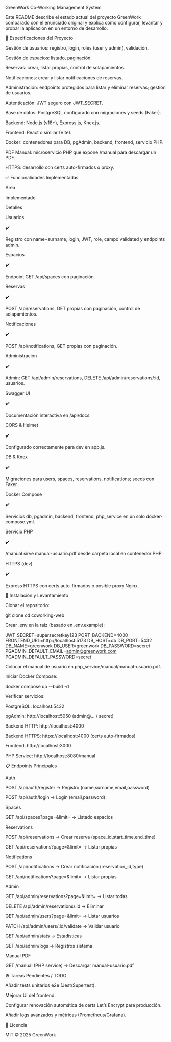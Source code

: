 GreenWork Co-Working Management System

Este README describe el estado actual del proyecto GreenWork comparado con el enunciado original y explica cómo configurar, levantar y probar la aplicación en un entorno de desarrollo.

🎯 Especificaciones del Proyecto

Gestión de usuarios: registro, login, roles (user y admin), validación.

Gestión de espacios: listado, paginación.

Reservas: crear, listar propias, control de solapamientos.

Notificaciones: crear y listar notificaciones de reservas.

Administración: endpoints protegidos para listar y eliminar reservas; gestión de usuarios.

Autenticación: JWT seguro con JWT_SECRET.

Base de datos: PostgreSQL configurado con migraciones y seeds (Faker).

Backend: Node.js (v18+), Express.js, Knex.js.

Frontend: React o similar (Vite).

Docker: contenedores para DB, pgAdmin, backend, frontend, servicio PHP.

PDF Manual: microservicio PHP que expone /manual para descargar un PDF.

HTTPS: desarrollo con certs auto-firmados o proxy.

✅ Funcionalidades Implementadas

Área

Implementado

Detalles

Usuarios

✔️

Registro con name+surname, login, JWT, role, campo validated y endpoints admin.

Espacios

✔️

Endpoint GET /api/spaces con paginación.

Reservas

✔️

POST /api/reservations, GET propias con paginación, control de solapamientos.

Notificaciones

✔️

POST /api/notifications, GET propias con paginación.

Administración

✔️

Admin: GET /api/admin/reservations, DELETE /api/admin/reservations/:id, usuarios.

Swagger UI

✔️

Documentación interactiva en /api/docs.

CORS & Helmet

✔️

Configurado correctamente para dev en app.js.

DB & Knex

✔️

Migraciones para users, spaces, reservations, notifications; seeds con Faker.

Docker Compose

✔️

Servicios db, pgadmin, backend, frontend, php_service en un solo docker-compose.yml.

Servicio PHP

✔️

/manual sirve manual-usuario.pdf desde carpeta local en contenedor PHP.

HTTPS (dev)

✔️

Express HTTPS con certs auto-firmados o posible proxy Nginx.

🚀 Instalación y Levantamiento

Clonar el repositorio:

git clone <tu-repo-url>
cd coworking-web

Crear .env en la raíz (basado en .env.example):

JWT_SECRET=supersecretkey123
PORT_BACKEND=4000
FRONTEND_URL=http://localhost:5173
DB_HOST=db
DB_PORT=5432
DB_NAME=greenwork
DB_USER=greenwork
DB_PASSWORD=secret
PGADMIN_DEFAULT_EMAIL=admin@greenwork.com
PGADMIN_DEFAULT_PASSWORD=secret

Colocar el manual de usuario en php_service/manual/manual-usuario.pdf.

Iniciar Docker Compose:

docker compose up --build -d

Verificar servicios:

PostgreSQL: localhost:5432

pgAdmin: http://localhost:5050 (admin@… / secret)

Backend HTTP: http://localhost:4000

Backend HTTPS: https://localhost:4000 (certs auto-firmados)

Frontend: http://localhost:3000

PHP Service: http://localhost:8080/manual

📋 Endpoints Principales

Auth

POST /api/auth/register  → Registro (name,surname,email,password)

POST /api/auth/login     → Login (email,password)

Spaces

GET  /api/spaces?page=&limit= → Listado espacios

Reservations

POST /api/reservations → Crear reserva (space_id,start_time,end_time)

GET  /api/reservations?page=&limit= → Listar propias

Notifications

POST /api/notifications → Crear notificación (reservation_id,type)

GET  /api/notifications?page=&limit= → Listar propias

Admin

GET    /api/admin/reservations?page=&limit= → Listar todas

DELETE /api/admin/reservations/:id          → Eliminar

GET    /api/admin/users?page=&limit=        → Listar usuarios

PATCH  /api/admin/users/:id/validate        → Validar usuario

GET    /api/admin/stats                     → Estadísticas

GET    /api/admin/logs                      → Registros sistema

Manual PDF

GET /manual (PHP service) → Descargar manual-usuario.pdf

⚙️ Tareas Pendientes / TODO

Añadir tests unitarios e2e (Jest/Supertest).

Mejorar UI del frontend.

Configurar renovación automática de certs Let’s Encrypt para producción.

Añadir logs avanzados y métricas (Prometheus/Grafana).

📝 Licencia

MIT © 2025 GreenWork
